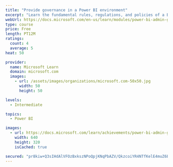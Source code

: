 ```yaml
---
title: "Provide governance in a Power BI environment"
excerpt: "Learn the fundamental rules, regulations, and policies of a BI governance approach."
webUrl: https://docs.microsoft.com/en-us/learn/modules/power-bi-admin-governance/
type: course
price: Free
length: PT12M
ratings:
  count: 4
  average: 5
heat: 50

provider:
  name: Microsoft Learn
  domain: microsoft.com
  images:
    - url: /assets/images/organizations/microsoft.com-50x50.jpg
      width: 50
      height: 50

levels:
  - Intermediate

topics:
  - Power BI

images:
  - url: https://docs.microsoft.com/learn/achievements/power-bi-admin-governance-social.png
    width: 640
    height: 320
    isCached: true

secured: "pr8kiw+Q3sIHdAlVFOzBxkszNPoQpjKNqPbAZV/QkzcoiYR4NTfKelE4muZ6Eh1TFUumM20PKnws9T4Ux8fVukQbdWOo+DhSVB4/1M7TiwLN4p7nutuEj/uoTV3gdHgenWDOHEqK+pIGOKPfAv0u2kTfA3rcr2ibqEqwcxS3UEWwlTWkzjcNYn3EMbtd8Du7mWfGCpvefBvqPX1A8ZS/8wtdOKZvC0JaMYMONJxC6wj8GNnNbOSRvYQpi9tac5a8TwrO+E8U4xrUHzKR46/MVxtbh25e1E6tCCWSrpGZ/VAO1FsrZsGU2JL0mCsEE6fB0uz75iolPhhuIl7O43pe7Wq4OztNrCRumfL96FYn7yAmUhXuKThnl0OCevcg8y3JiTH05OZqyz0GqpY9KbQJNQ==;2puUu2FiSpicnwMhPhP6rg=="
---
```


